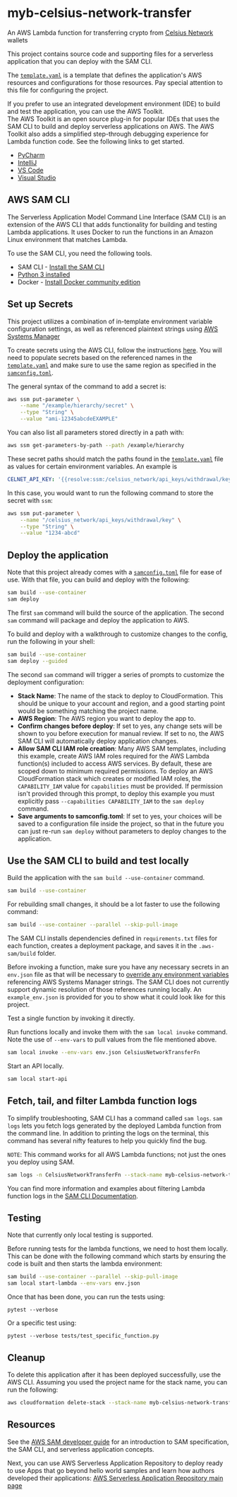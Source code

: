 # myb-celsius-network-transfer
 An AWS Lambda function for transferring crypto from [Celsius Network](https://celsius.network/) wallets

This project contains source code and supporting files for a serverless application that you can deploy with the SAM CLI. 

The [`template.yaml`](template.yaml) is a template that defines the application's AWS resources and configurations for those resources. Pay special attention to this file for configuring the project.

If you prefer to use an integrated development environment (IDE) to build and test the application, you can use the AWS Toolkit.  
The AWS Toolkit is an open source plug-in for popular IDEs that uses the SAM CLI to build and deploy serverless applications on AWS. The AWS Toolkit also adds a simplified step-through debugging experience for Lambda function code. See the following links to get started.

* [PyCharm](https://docs.aws.amazon.com/toolkit-for-jetbrains/latest/userguide/welcome.html)
* [IntelliJ](https://docs.aws.amazon.com/toolkit-for-jetbrains/latest/userguide/welcome.html)
* [VS Code](https://docs.aws.amazon.com/toolkit-for-vscode/latest/userguide/welcome.html)
* [Visual Studio](https://docs.aws.amazon.com/toolkit-for-visual-studio/latest/user-guide/welcome.html)

## AWS SAM CLI 

The Serverless Application Model Command Line Interface (SAM CLI) is an extension of the AWS CLI that adds functionality for building and testing Lambda applications. It uses Docker to run the functions in an Amazon Linux environment that matches Lambda.

To use the SAM CLI, you need the following tools.

* SAM CLI - [Install the SAM CLI](https://docs.aws.amazon.com/serverless-application-model/latest/developerguide/serverless-sam-cli-install.html)
* [Python 3 installed](https://www.python.org/downloads/)
* Docker - [Install Docker community edition](https://hub.docker.com/search/?type=edition&offering=community)

## Set up Secrets

This project utilizes a combination of in-template environment variable configuration settings, as well as referenced plaintext strings using [AWS Systems Manager](https://aws.amazon.com/systems-manager/)

To create secrets using the AWS CLI, follow the instructions [here](https://docs.aws.amazon.com/systems-manager/latest/userguide/param-create-cli.html). You will need to populate secrets based on the referenced names in the [`template.yaml`](template.yaml) and make sure to use the same region as specified in the [`samconfig.toml`](samconfig.toml).

The general syntax of the command to add a secret is:

```sh
aws ssm put-parameter \
    --name "/example/hierarchy/secret" \
    --type "String" \
    --value "ami-12345abcdeEXAMPLE"
```

You can also list all parameters stored directly in a path with:

```sh
aws ssm get-parameters-by-path --path /example/hierarchy
```

These secret paths should match the paths found in the [`template.yaml`](template.yaml) file as values for certain environment variables. An example is 

```yaml
CELNET_API_KEY: '{{resolve:ssm:/celsius_network/api_keys/withdrawal/key:1}}'
```

In this case, you would want to run the following command to store the secret with `ssm`:

```sh
aws ssm put-parameter \
    --name "/celsius_network/api_keys/withdrawal/key" \
    --type "String" \
    --value "1234-abcd"
```

## Deploy the application

Note that this project already comes with a [`samconfig.toml`](samconfig.toml) file for ease of use. With that file, you can build and deploy with the following:

```sh
sam build --use-container
sam deploy
```

The first `sam` command will build the source of the application. The second `sam` command will package and deploy the application to AWS.

To build and deploy with a walkthrough to customize changes to the config, run the following in your shell:

```sh
sam build --use-container
sam deploy --guided
```

The second `sam` command will trigger a series of prompts to customize the deployment configuration:

* **Stack Name**: The name of the stack to deploy to CloudFormation. This should be unique to your account and region, and a good starting point would be something matching the project name.
* **AWS Region**: The AWS region you want to deploy the app to.
* **Confirm changes before deploy**: If set to yes, any change sets will be shown to you before execution for manual review. If set to no, the AWS SAM CLI will automatically deploy application changes.
* **Allow SAM CLI IAM role creation**: Many AWS SAM templates, including this example, create AWS IAM roles required for the AWS Lambda function(s) included to access AWS services. By default, these are scoped down to minimum required permissions. To deploy an AWS CloudFormation stack which creates or modified IAM roles, the `CAPABILITY_IAM` value for `capabilities` must be provided. If permission isn't provided through this prompt, to deploy this example you must explicitly pass `--capabilities CAPABILITY_IAM` to the `sam deploy` command.
* **Save arguments to samconfig.toml**: If set to yes, your choices will be saved to a configuration file inside the project, so that in the future you can just re-run `sam deploy` without parameters to deploy changes to the application.

## Use the SAM CLI to build and test locally

Build the application with the `sam build --use-container` command.

```sh
sam build --use-container
```

For rebuilding small changes, it should be a lot faster to use the following command:

```sh
sam build --use-container --parallel --skip-pull-image
```

The SAM CLI installs dependencies defined in `requirements.txt` files for each function, creates a deployment package, and saves it in the `.aws-sam/build` folder.

Before invoking a function, make sure you have any necessary secrets in an `env.json` file as that will be necessary to [override any environment variables](https://docs.aws.amazon.com/serverless-application-model/latest/developerguide/serverless-sam-cli-using-invoke.html#serverless-sam-cli-using-invoke-environment-file) referencing AWS Systems Manager strings. The SAM CLI does not currently support dynamic resolution of those references running locally. An `example_env.json` is provided for you to show what it could look like for this project.

Test a single function by invoking it directly.

Run functions locally and invoke them with the `sam local invoke` command. Note the use of `--env-vars` to pull values from the file mentioned above.

```sh
sam local invoke --env-vars env.json CelsiusNetworkTransferFn
```

Start an API locally.

```sh
sam local start-api
```

## Fetch, tail, and filter Lambda function logs

To simplify troubleshooting, SAM CLI has a command called `sam logs`. `sam logs` lets you fetch logs generated by the deployed Lambda function from the command line. In addition to printing the logs on the terminal, this command has several nifty features to help you quickly find the bug.

`NOTE`: This command works for all AWS Lambda functions; not just the ones you deploy using SAM.

```sh
sam logs -n CelsiusNetworkTransferFn --stack-name myb-celsius-network-transfer --tail
```

You can find more information and examples about filtering Lambda function logs in the [SAM CLI Documentation](https://docs.aws.amazon.com/serverless-application-model/latest/developerguide/serverless-sam-cli-logging.html).

## Testing

Note that currently only local testing is supported.

Before running tests for the lambda functions, we need to host them locally. This can be done with the following command which starts by ensuring the code is built and then starts the lambda environment:

```sh
sam build --use-container --parallel --skip-pull-image
sam local start-lambda --env-vars env.json
```

Once that has been done, you can run the tests using:

```
pytest --verbose
```

Or a specific test using:
```
pytest --verbose tests/test_specific_function.py
```

## Cleanup

To delete this application after it has been deployed successfully, use the AWS CLI. Assuming you used the project name for the stack name, you can run the following:

```sh
aws cloudformation delete-stack --stack-name myb-celsius-network-transfer
```

## Resources

See the [AWS SAM developer guide](https://docs.aws.amazon.com/serverless-application-model/latest/developerguide/what-is-sam.html) for an introduction to SAM specification, the SAM CLI, and serverless application concepts.

Next, you can use AWS Serverless Application Repository to deploy ready to use Apps that go beyond hello world samples and learn how authors developed their applications: [AWS Serverless Application Repository main page](https://aws.amazon.com/serverless/serverlessrepo/)
